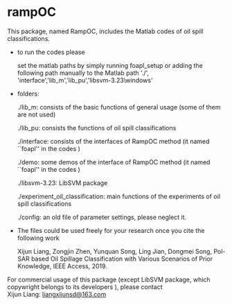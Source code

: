 # rampOC
This package, named RampOC, includes the Matlab codes of oil spill   classifications.

* to run the codes please 

  set the matlab paths by simply  running 
     foapl_setup 
  or adding the following path manually to the Matlab
path  './',  'interface','lib_m','lib_pu','libsvm-3.23\windows'

* folders:

  ./lib_m: consists of  the basic functions of general usage (some of them are not used)

  ./lib_pu: consists the functions of  oil spill classifications

  ./interface: consists of the interfaces of RampOC method (it named ``foapl''
in the codes ) 

   ./demo: some demos of the interface of RampOC method (it named ``foapl''
in the codes ) 


  ./libsvm-3.23: LibSVM package 

  ./experiment_oil_classification: main functions  of the experiments of oil spill classifications
  
  ./config:  an old  file of parameter settings, please neglect it. 

* The files could be used freely for your research once you cite the following work

  Xijun Liang, Zongjin Zhen, Yunquan Song, Ling Jian, Dongmei Song, Pol-SAR based Oil Spillage Classification with Various Scenarios of Prior Knowledge, IEEE Access, 2019. 

 For commercial usage of this package (except LibSVM package, which copywright belongs to its developers ), please contact  
  Xijun Liang:  liangxijunsd@163.com






 
  




